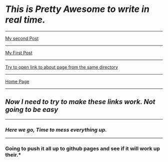 # *This is Pretty Awesome to write in real time.*
___


[My second Post](_posts/2022-08-11-setting-up-vs-code.md)

___

[My First Post](_posts/2022-08-09-start-learning-markdown.md)

___

[Try to open link to about page from the same directory](gh-pages/about.md)

___

[Home Page](index.md)

___
## *Now I need to try to make these links work.  Not going to be easy*

---
### *Here we go, Time to mess everything up.*

---

### Going to push it all up to github pages and see if it will work up their.*
